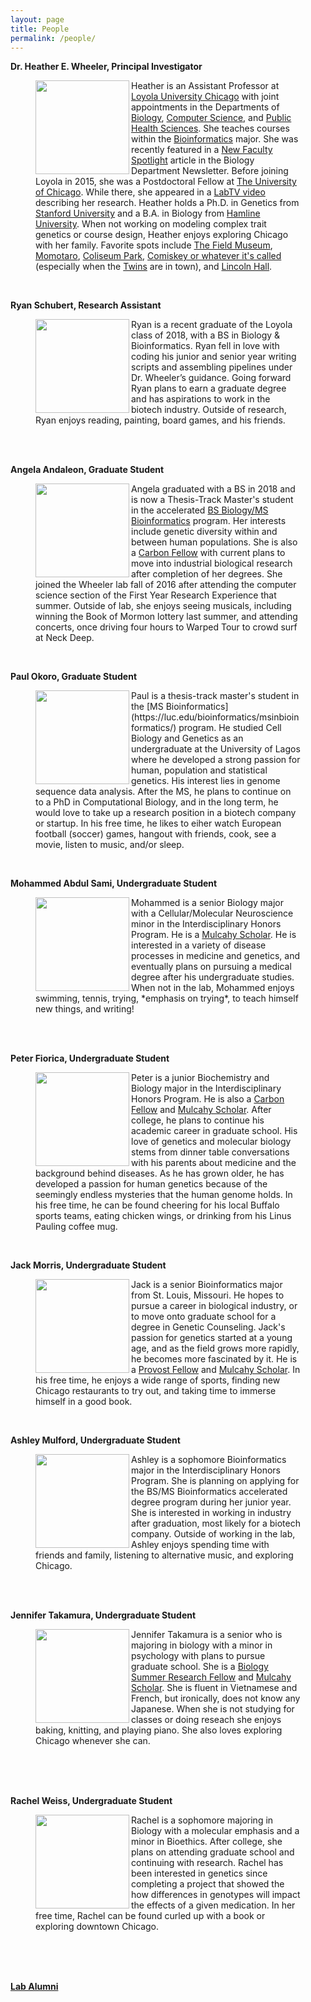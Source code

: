 ```yaml
---
layout: page
title: People
permalink: /people/
---
```


**Dr. Heather E. Wheeler, Principal Investigator**


<figure>
    <a href="../images/hew.jpg">
	<img src="{{ site.baseurl }}/images/hew.jpg" width="150px" height="150px" align="left"/>
    </a>
<figcaption>
	Heather is an Assistant Professor at <a href="http://luc.edu/">Loyola University Chicago</a> with joint appointments in the Departments of <a href="http://luc.edu/biology">Biology</a>, <a href="http://luc.edu/cs">Computer Science</a>, and <a href="http://ssom.luc.edu/public_health_sciences/">Public Health Sciences</a>. She teaches courses within the <a href="http://luc.edu/bioinformatics/">Bioinformatics</a> major. She was recently featured in a <a href="{{ site.baseurl }}/images/wheeler-newsletterpage-2016.pdf">New Faculty Spotlight</a> article in the Biology Department Newsletter. Before joining Loyola in 2015, she was a Postdoctoral Fellow at <a href="http://medicine.uchicago.edu/">The University of Chicago</a>. While there, she appeared in a <a href="http://www.labtv.com/Home/Profile?researcherId=1894">LabTV video</a> describing her research. Heather holds a Ph.D. in Genetics from <a href="http://genetics.stanford.edu/">Stanford University</a> and a B.A. in Biology from <a href="http://www.hamline.edu/cla/biology/">Hamline University</a>. When not working on modeling complex trait genetics or course design, Heather enjoys exploring Chicago with her family. Favorite spots include <a href="http://www.fieldmuseum.org/">The Field Museum</a>, <a href="http://www.momotarochicago.com/">Momotaro</a>, <a href="http://www.chicagoparkdistrict.com/parks/Coliseum-Park/">Coliseum Park</a>, <a href="https://en.wikipedia.org/wiki/Guaranteed_Rate_Field">Comiskey or whatever it's called</a> (especially when the <a href="https://www.mlb.com/twins/?c_id=min">Twins</a> are in town), and <a href="http://www.lh-st.com/">Lincoln Hall</a>.
</figcaption>
</figure>
<br>

**Ryan Schubert, Research Assistant**

<figure>
    <a href="../images/ryan.jpg">
        <img src="{{ site.baseurl }}/images/ryan.jpg" width="150px" height="150px" align="left"/>
    </a>
<figcaption>
        Ryan is a recent graduate of the Loyola class of 2018, with a BS in Biology & Bioinformatics. Ryan fell in love with coding his junior and senior year writing scripts and assembling pipelines under Dr. Wheeler’s guidance. Going forward Ryan plans to earn a graduate degree and has aspirations to work in the biotech industry. Outside of research, Ryan enjoys reading, painting, board games, and his friends.
</figcaption>
</figure>
<br>
<br>

**Angela Andaleon, Graduate Student**
<figure>
    <a href="../images/angela.png">
        <img src="{{ site.baseurl }}/images/angela.png" width="150px" height="150px" align="left"/>
    </a>
<figcaption>
Angela graduated with a BS in 2018 and is now a Thesis-Track Master's student in the accelerated <a href="http://luc.edu/bioinformatics/accelerateddegrees/">BS Biology/MS Bioinformatics</a> program.  Her interests include genetic diversity within and between human populations. She is also a <a href="http://www.luc.edu/sustainability/research/studentfellowships/carbon_fellowships/index.shtml">Carbon Fellow</a> with current plans to move into industrial biological research after completion of her degrees. She joined the Wheeler lab fall of 2016 after attending the computer science section of the First Year Research Experience that summer. Outside of lab, she enjoys seeing musicals, including winning the Book of Mormon lottery last summer, and attending concerts, once driving four hours to Warped Tour to crowd surf at Neck Deep.
</figcaption>
</figure>  
<br>

**Paul Okoro, Graduate Student**
<figure>
    <a href="../images/paul.png">
        <img src="{{ site.baseurl }}/images/paul.png" width="150px" height="150px" align="left"/>
    </a>
<figcaption>
Paul is a thesis-track master's student in the [MS Bioinformatics](https://luc.edu/bioinformatics/msinbioinformatics/) program.
He studied Cell Biology and Genetics as an undergraduate at the University of Lagos where he developed a strong passion for human, population and statistical genetics.
His interest lies in genome sequence data analysis. After the MS, he plans to continue on to a PhD in Computational Biology, and in the long term, he would love to take up a
research position in a biotech company or startup. In his free time, he likes to eiher watch European football (soccer) games, hangout with friends, cook, see a movie, listen to music, and/or sleep.
</figcaption>
</figure>  
<br>

**Mohammed Abdul Sami, Undergraduate Student**

<figure>
    <a href="../images/mohammed.jpg">
        <img src="{{ site.baseurl }}/images/mohammed.jpg" width="150px" height="150px" align="left"/>
    </a>
<figcaption>
Mohammed is a senior Biology major with a Cellular/Molecular Neuroscience minor in the Interdisciplinary Honors Program. He is a <a href="http://www.luc.edu/cas/academics_mulcahyscholarship.shtml">Mulcahy Scholar</a>. He is interested in a variety of disease processes in medicine and genetics, and eventually plans on pursuing a medical degree after his undergraduate studies. When not in the lab, Mohammed enjoys swimming, tennis, trying, *emphasis on trying*, to teach himself new things, and writing!
</figcaption>
</figure>
<br>
<br>


**Peter Fiorica, Undergraduate Student**

<figure>
    <a href="../images/FioricaHewlabPortrait.jpg">
        <img src="{{ site.baseurl }}/images/FioricaHewlabPortrait.jpg" width="150px" height="150px" align="left"/>
    </a>
<figcaption>
Peter is a junior Biochemistry and Biology major in the Interdisciplinary Honors Program.  He is also a <a href="http://www.luc.edu/sustainability/research/studentfellowships/carbon_fellowships/index.shtml">Carbon Fellow</a> and <a href="http://www.luc.edu/cas/academics_mulcahyscholarship.shtml">Mulcahy Scholar</a>. After college, he plans to continue his academic career in graduate school. His love of genetics and molecular biology stems from dinner table conversations with his parents about medicine and the background behind diseases.  As he has grown older, he has developed a passion for human genetics because of the seemingly endless mysteries that the human genome holds.  In his free time, he can be found cheering for his local Buffalo sports teams, eating chicken wings, or drinking from his Linus Pauling coffee mug.
</figcaption>
</figure>
<br>

**Jack Morris, Undergraduate Student**

<figure>
    <a href="../images/jack.jpg">
        <img src="{{ site.baseurl }}/images/jack.jpg" width="150px" height="150px" align="left"/>
    </a>
<figcaption>
        Jack is a senior Bioinformatics major from St. Louis, Missouri. He hopes to pursue a career in biological industry, or to move onto graduate school for a degree in Genetic Counseling. Jack's passion for genetics started at a young age, and as the field grows more rapidly, he becomes more fascinated by it.  He is a <a href="https://www.luc.edu/lurop/provostfellowship/">Provost Fellow</a> and <a href="http://www.luc.edu/cas/academics_mulcahyscholarship.shtml">Mulcahy Scholar</a>. In his free time, he enjoys a wide range of sports, finding new Chicago restaurants to try out, and taking time to immerse himself in a good book.
</figcaption>
</figure>
<br>

**Ashley Mulford, Undergraduate Student**

<figure>
    <a href="../images/ashley.png">
        <img src="{{ site.baseurl }}/images/ashley.png" width="150px" height="150px" align="left"/>
    </a>
<figcaption>
Ashley is a sophomore Bioinformatics major in the Interdisciplinary Honors Program. She is planning on applying for the BS/MS Bioinformatics accelerated degree program during her junior year. She is interested in working in industry after graduation, most likely for a biotech company. Outside of working in the lab, Ashley enjoys spending time with friends and family, listening to alternative music, and exploring Chicago.
</figcaption>
</figure>
<br>
<br>



**Jennifer Takamura, Undergraduate Student**

<figure>
    <a href="../images/jennifer.jpg">
        <img src="{{ site.baseurl }}/images/jennifer.jpg" width="150px" height="150px" align="left"/>
    </a>
<figcaption>
Jennifer Takamura is a senior who is majoring in biology with a minor in psychology with plans to pursue graduate school.  She is a <a href="https://www.luc.edu/lurop/fellowships.shtml">Biology Summer Research Fellow</a> and <a href="http://www.luc.edu/cas/academics_mulcahyscholarship.shtml">Mulcahy Scholar</a>. She is fluent in Vietnamese and French, but ironically, does not know any Japanese. When she is not studying for classes or doing reseach she enjoys baking, knitting, and playing piano. She also loves exploring Chicago whenever she can.
</figcaption>
</figure>
<br>
<br>
<br>

**Rachel Weiss, Undergraduate Student**

<figure>
    <a href="../images/rachel.jpg">
        <img src="{{ site.baseurl }}/images/rachel.jpg" width="150px" height="150px" align="left"/>
    </a>
<figcaption>
Rachel is a sophomore majoring in Biology with a molecular emphasis and a minor in Bioethics. After college, she plans on attending graduate school and continuing with research. Rachel has been interested in genetics since completing a project that showed the how differences in genotypes will impact the effects of a given medication.  In her free time, Rachel can be found curled up with a book or exploring downtown Chicago.
</figcaption>
</figure>
<br>
<br>
<br>

**<a href="{{ site.baseurl }}/alumni">Lab Alumni</a>**
